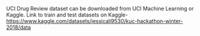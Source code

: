 UCI Drug Review dataset can be downloaded from UCI Machine Learning or Kaggle.
Link to train and test datasets on Kaggle- https://www.kaggle.com/datasets/jessicali9530/kuc-hackathon-winter-2018/data
